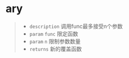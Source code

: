 # ary

> - `description` 调用func最多接受n个参数
> - `param` `func` 限定函数
> - `param` `n` 限制参数数量
> - `returns` 新的覆盖函数
